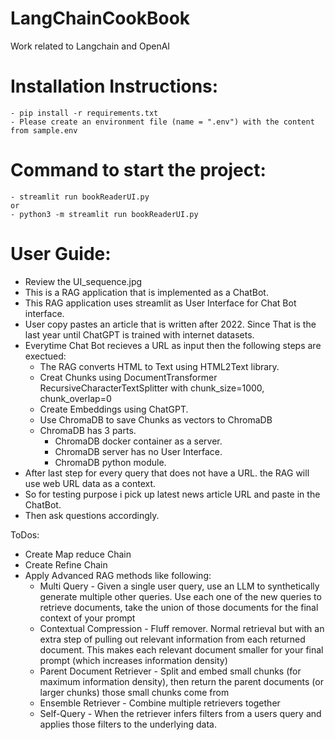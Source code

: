 # LangChainCookBook
Work related to Langchain and OpenAI




# Installation Instructions:
    - pip install -r requirements.txt
    - Please create an environment file (name = ".env") with the content from sample.env
# Command to start the project:

    - streamlit run bookReaderUI.py
    or
    - python3 -m streamlit run bookReaderUI.py

# User Guide:
- Review the UI_sequence.jpg
- This is a RAG application that is implemented as a ChatBot.
- This RAG application uses streamlit as User Interface for Chat Bot interface.
- User copy pastes an article that is written after 2022. Since That is the last year until ChatGPT is trained with internet datasets.
- Everytime Chat Bot recieves a URL as input then the following steps are exectued: 
    - The RAG converts HTML to Text using HTML2Text library.
    - Creat Chunks using DocumentTransformer RecursiveCharacterTextSplitter with chunk_size=1000, chunk_overlap=0
    - Create Embeddings using ChatGPT. 
    - Use ChromaDB to save Chunks as vectors to ChromaDB
    - ChromaDB has 3 parts.
        - ChromaDB docker container as a server.
        - ChromaDB server has no User Interface.
        - ChromaDB python module.
- After last step for every query that does not have a URL. the RAG will use web URL data as a context.
- So for testing purpose i pick up latest news article URL and paste in the ChatBot. 
- Then ask questions accordingly. 

ToDos:
- Create Map reduce Chain		
- Create Refine Chain		
- Apply Advanced RAG methods like following:
    - Multi Query - Given a single user query, use an LLM to synthetically generate multiple other queries. Use each one of the new queries to retrieve documents, take the union of those documents for the final context of your prompt
    - Contextual Compression - Fluff remover. Normal retrieval but with an extra step of pulling out relevant information from each returned document. This makes each relevant document smaller for your final prompt (which increases information density)
    - Parent Document Retriever - Split and embed small chunks (for maximum information density), then return the parent documents (or larger chunks) those small chunks come from
    - Ensemble Retriever - Combine multiple retrievers together
    - Self-Query - When the retriever infers filters from a users query and applies those filters to the underlying data.
